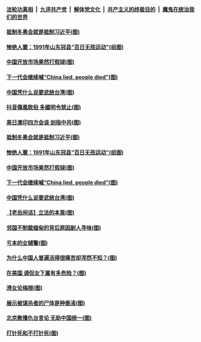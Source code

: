 

####  [法轮功真相](../../../../basic/blob/master/README.md?t=03161501) &nbsp;|&nbsp; [九评共产党](../../../../9ping.md/blob/master/README.md?t=03161501) &nbsp;|&nbsp; [解体党文化](../../../../jtdwh.md/blob/master/README.md?t=03161501)  &nbsp;|&nbsp; [共产主义的终极目的](../../../../gczydzjmd.md/blob/master/README.md?t=03161501) &nbsp;|&nbsp; [魔鬼在统治我们的世界](../../../../mgztzwmdsj.md/blob/master/README.md?t=03161501) 


#### [抵制冬奥会就是抵制习近平(图)](../pages/p4/965677.md?t=03161501) 

#### [惨绝人寰：1991年山东冠县“百日无孩运动”(组图)](../pages/p4/965672.md?t=03161501) 

#### [中国开放市场果然打假球(图)](../pages/p4/965671.md?t=03161501) 

#### [下一代会继续喊“China lied, people died”(图)](../pages/p4/965670.md?t=03161501) 

#### [中国凭什么说要武统台湾(图)](../pages/p4/965668.md?t=03161501) 


#### [抖音傷風敗俗 多國明令禁止(图)](../pages/p4/965696.md?t=03161501) 

#### [美日澳印四方会谈 剑指中共(图)](../pages/p4/965680.md?t=03161501) 

#### [抵制冬奥会就是抵制习近平(图)](../pages/p4/965677.md?t=03161501) 

#### [惨绝人寰：1991年山东冠县“百日无孩运动”(组图)](../pages/p4/965672.md?t=03161501) 

#### [中国开放市场果然打假球(图)](../pages/p4/965671.md?t=03161501) 

#### [下一代会继续喊“China lied, people died”(图)](../pages/p4/965670.md?t=03161501) 

#### [中国凭什么说要武统台湾(图)](../pages/p4/965668.md?t=03161501) 

#### [【老岳闲话】立法的本意(图)](../pages/p4/965621.md?t=03161501) 

#### [邻国不制裁缅甸的背后原因耐人寻味(图)](../pages/p4/965020.md?t=03161501) 



#### [亏本的女辅警(图)](../pages/p4/965576.md?t=03161501) 

#### [为什么中国人普遍活得很痛苦却浑然不知？(图)](../pages/p4/965565.md?t=03161501) 

#### [在美国 调侃女下属有多危险？(图)](../pages/p4/965571.md?t=03161501) 


#### [港女论梅根(图)](../pages/p4/965478.md?t=03161501) 

#### [展示被谋杀者的尸体是种亵渎(图)](../pages/p4/965441.md?t=03161501) 

#### [北京散播仇台言论 无助中国统一(图)](../pages/p4/965490.md?t=03161501) 

#### [打针死和不打针死(图)](../pages/p4/965442.md?t=03161501) 

